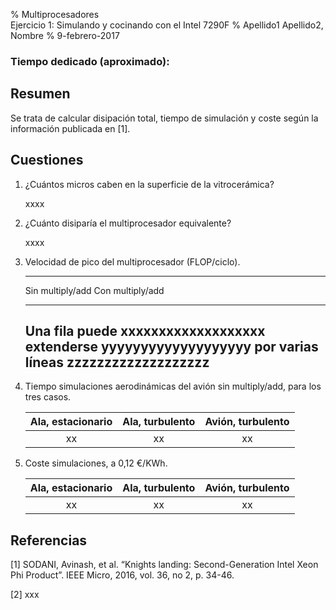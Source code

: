% Multiprocesadores  
  Ejercicio 1: Simulando y cocinando con el Intel 7290F
% Apellido1 Apellido2, Nombre
% 9-febrero-2017


### Tiempo dedicado (aproximado):

## Resumen

Se trata de calcular disipación total, tiempo de simulación y coste según la información publicada en [1].


## Cuestiones

1. ¿Cuántos micros caben en la superficie de la vitrocerámica?

    xxxx

2. ¿Cuánto disiparía el multiprocesador equivalente?

    xxxx

3. Velocidad de pico del multiprocesador (FLOP/ciclo).

    -------------------------------------------------
     Sin multiply/add        Con multiply/add
    ----------------------- -------------------------
      Una fila puede          xxxxxxxxxxxxxxxxxxx
      extenderse              yyyyyyyyyyyyyyyyyyy
      por varias líneas       zzzzzzzzzzzzzzzzzzz
    -------------------------------------------------

4. Tiempo simulaciones aerodinámicas del avión sin multiply/add, para los tres casos.

    | Ala, estacionario | Ala, turbulento | Avión, turbulento |
    |:-----------------:|:---------------:|:-----------------:|
    |   xx              |       xx        |        xx         |


5. Coste simulaciones, a 0,12 €/KWh.

    | Ala, estacionario | Ala, turbulento | Avión, turbulento |
    |:-----------------:|:---------------:|:-----------------:|
    |   xx              |       xx        |        xx         |


## Referencias

[1] SODANI, Avinash, et al. “Knights landing: Second-Generation Intel Xeon Phi Product”. IEEE Micro, 2016, vol. 36, no 2, p. 34-46.

[2] xxx

